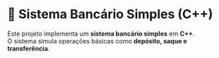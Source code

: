 # 🏦 Sistema Bancário Simples (C++)

Este projeto implementa um **sistema bancário simples** em **C++**.  
O sistema simula operações básicas como **depósito, saque e transferência**.
